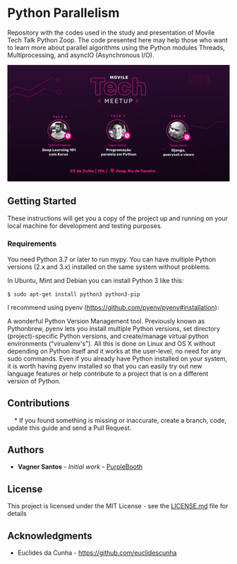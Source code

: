 # Python Parallelism
Repository with the codes used in the study and presentation of Movile Tech Talk Python Zoop.
The code presented here may help those who want to learn more about parallel algorithms using the Python modules Threads, Multiprocessing, and asyncIO (Asynchronous I/O).

![Logo](techtalkpython.png)

## Getting Started

These instructions will get you a copy of the project up and running on your local machine for development and testing purposes.

### Requirements

You need Python 3.7 or later to run mypy.  You can have multiple Python versions (2.x and 3.x) installed on the same system without problems.

In Ubuntu, Mint and Debian you can install Python 3 like this:

    $ sudo apt-get install python3 python3-pip

I recommend using pyenv (https://github.com/pyenv/pyenv#installation):

A wonderful Python Version Management tool. Previously known as Pythonbrew, pyenv lets you install multiple Python versions, set directory (project)-specific Python versions, and create/manage virtual python environments ("virualenv's"). All this is done on Linux and OS X without depending on Python itself and it works at the user-level, no need for any sudo commands. Even if you already have Python installed on your system, it is worth having pyenv installed so that you can easily try out new language features or help contribute to a project that is on a different version of Python.

## Contributions

    * If you found something is missing or inaccurate, create a branch, code, update this guide and send a Pull Request.

## Authors

* **Vagner Santos** - *Initial work* - [PurpleBooth](https://github.com/vagnerpgss)

## License

This project is licensed under the MIT License - see the [LICENSE.md](LICENSE.md) file for details

## Acknowledgments

* Euclides da Cunha - https://github.com/euclidescunha
